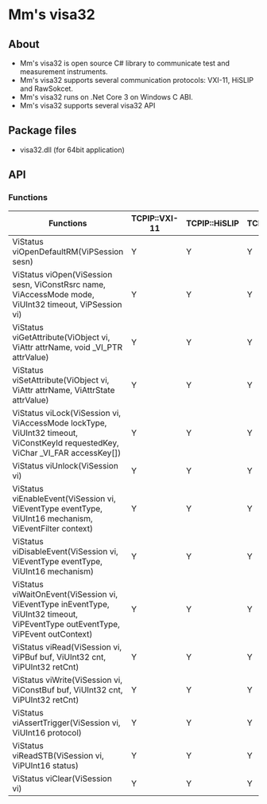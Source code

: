 # Mm's visa32
## About
- Mm's visa32 is open source C# library to communicate test and measurement instruments.
- Mm's visa32 supports several communication protocols: VXI-11, HiSLIP and RawSokcet.
- Mm's visa32 runs on .Net Core 3 on Windows C ABI.
- Mm's visa32 supports several visa32 API

## Package files
- visa32.dll (for 64bit application)

## API
### Functions

|Functions|TCPIP::VXI-11|TCPIP::HiSLIP|TCPIP::SOCKET|
|----|----|----|----|
|ViStatus viOpenDefaultRM(ViPSession sesn)|Y|Y|Y|
|ViStatus viOpen(ViSession sesn, ViConstRsrc name, ViAccessMode mode, ViUInt32 timeout, ViPSession vi)|Y|Y|Y|
|ViStatus viGetAttribute(ViObject vi, ViAttr attrName, void _VI_PTR attrValue)|Y|Y|Y|
|ViStatus viSetAttribute(ViObject vi, ViAttr attrName, ViAttrState  attrValue)|Y|Y|Y|
|ViStatus viLock(ViSession vi, ViAccessMode lockType, ViUInt32 timeout, ViConstKeyId requestedKey, ViChar _VI_FAR accessKey[])|Y|Y|Y|
|ViStatus viUnlock(ViSession vi)|Y|Y|Y|
|ViStatus viEnableEvent(ViSession vi, ViEventType eventType, ViUInt16 mechanism, ViEventFilter context)|Y|Y|Y|
|ViStatus viDisableEvent(ViSession vi, ViEventType eventType, ViUInt16 mechanism)|Y|Y|Y|
|ViStatus viWaitOnEvent(ViSession vi, ViEventType inEventType, ViUInt32 timeout, ViPEventType outEventType, ViPEvent outContext)|Y|Y|Y|
|ViStatus viRead(ViSession vi, ViPBuf buf, ViUInt32 cnt, ViPUInt32 retCnt)|Y|Y|Y|
|ViStatus viWrite(ViSession vi, ViConstBuf buf, ViUInt32 cnt, ViPUInt32 retCnt)|Y|Y|Y|
|ViStatus viAssertTrigger(ViSession vi, ViUInt16 protocol)|Y|Y|Y|
|ViStatus viReadSTB(ViSession vi, ViPUInt16 status)|Y|Y|Y|
|ViStatus viClear(ViSession vi)|Y|Y|Y|
